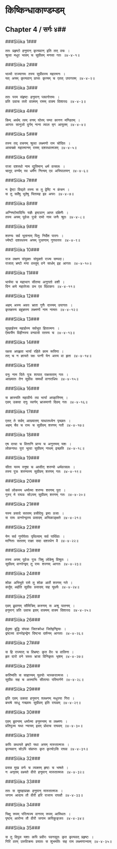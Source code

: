 किष्किन्धाकाण्डम्डम्
===============================


## Chapter 4  / सर्गः ४##


###Slōka 1###


    ततः प्रहृष्टो हनुमान् कृत्यवान् इति तत् वचः ।
    श्रुत्वा मधुर भावम् च सुग्रीवम् मनसा गतः ॥४-४-१॥


###Slōka 2###


    भाव्यो राज्यागमः तस्य सुग्रीवस्य महात्मनः ।
    यत् अयम् कृत्यवान् प्राप्तः कृत्यम् च एतत् उपागतम् ॥४-४-२॥


###Slōka 3###


    ततः परम संहृष्टः हनुमान् प्लवगोत्तमः ।
    प्रति उवाच ततो वाक्यम् रामम् वाक्य विशारदः ॥४-४-३॥


###Slōka 4###


    किम् अर्थम् त्वम् वनम् घोरम् पम्पा कानन मण्डितम् ।
    आगतः सानुजो दुर्गम् नाना व्याल मृग आयुतम् ॥४-४-४॥


###Slōka 5###


    तस्य तद् वचनम् श्रुत्वा लक्ष्मणो राम चोदितः ।
    आचचक्षे महात्मानम् रामम् दशरथात्मजम् ॥४-४-५॥


###Slōka 6###


    राजा दशरथो नाम द्युतिमान् धर्म वत्सलः ।
    चातुर् वर्ण्यम् स्व धर्मेण नित्यम् एव अभिपालयन् ॥४-४-६॥


###Slōka 7###


    न द्वेष्टा विद्यते तस्य स तु द्वेष्टि न कंचन ।
    स तु सर्वेषु भूतेषु पितामह इव अपरः ॥४-४-७॥


###Slōka 8###


    अग्निष्टोमादिभिः यज्ञैः इष्टवान् आप्त दक्षिणैः ।
    तस्य अयम् पूर्वजः पुत्रो रामो नाम जनैः श्रुतः ॥४-४-८॥


###Slōka 9###


    शरण्यः सर्व भूतानाम् पितुः निर्देश पारगः ।
    ज्येष्टो दशरथस्य अयम् पुत्राणाम् गुणवत्तरः ॥४-४-९॥


###Slōka 10###


    राज लक्षण संयुक्तः संयुक्तो राज्य सम्पदा।
    राजात् भ्रष्टो मया वस्तुम् वने सार्धम् इह आगतः ॥४-४-१०॥


###Slōka 11###


    भार्यया च महाभाग सीतया अनुगतो वशी ।
    दिन क्षये महातेजाः प्रभ एव दिवाकरः ॥४-४-११॥


###Slōka 12###


    अहम् अस्य अवरः भ्राता गुणैः दास्यम् उपागतः ।
    कृतज्ञस्य बहुज्ञस्य लक्ष्मणो नाम नामतः ॥४-४-१२॥


###Slōka 13###


    सुखार्हस्य महार्हस्य सर्वभूत हितात्मनः ।
    ऐश्वर्येण विहीनस्य वनवासे रतस्य च ॥४-४-१३॥


###Slōka 14###


    रक्षस अपहृता भार्या रहिते काम रूपिणा ।
    तत् च न ज्ञायते रक्षः पत्नी येन अस्य वा हृता ॥४-४-१४॥


###Slōka 15###


    दनुः नाम दितेः पुत्रः शापात् राक्षसताम् गतः ।
    आख्यातः तेन सुग्रीवः समर्थो वानराधिपः ॥४-४-१५॥


###Slōka 16###


    स ज्ञास्यति महावीर्यः तव भार्या अपहारिणम् ।
    एवम् उक्त्वा दनुः स्वर्गम् भ्राजमानो दिवम् गतः ॥४-४-१६॥


###Slōka 17###


    एतत् ते सर्वम् आख्यातम् याथातथ्येन पृच्छतः ।
    अहम् चैव च रामः च सुग्रीवम् शरणम् गतौ ॥४-४-१७॥


###Slōka 18###


    एष दत्त्वा च वित्तानि प्राप्य च अनुत्तमम् यशः ।
    लोकनाथः पुरा भूत्वा सुग्रीवम् नाथम् इच्छति ॥४-४-१८॥


###Slōka 19###


    सीता यस्य स्नुषा च आसीत् शरण्यो धर्मवत्सलः ।
    तस्य पुत्रः शरण्यस्य सुग्रीवम् शरणम् गतः ॥४-४-१९॥


###Slōka 20###


    सर्व लोकस्य धर्मात्मा शरण्यः शरणम् पुरा ।
    गुरुर् मे राघवः सोऽयम् सुग्रीवम् शरणम् गतः ॥४-४-२०॥


###Slōka 21###


    यस्य प्रसादे सततम् प्रसीदेयुः इमाः प्रजाः ।
    स रामः वानरेन्द्रस्य प्रसादम् अभिकाङ्क्षते ॥४-४-२१॥


###Slōka 22###


    येन सर्व गुणोपेताः पृथिव्याम् सर्व पार्थिवाः ।
    मानिताः सततम् राज्ञा सदा दशरथेन वै ॥४-४-२२॥


###Slōka 23###


    तस्य अयम् पूर्वजः पुत्रः त्रिषु लोकेषु विश्रुतः ।
    सुग्रीवम् वानरेन्द्रम् तु रामः शरणम् आगतः ॥४-४-२३॥


###Slōka 24###


    शोक अभिभूते रामे तु शोक आर्ते शरणम् गते ।
    कर्तुम् अर्हति सुग्रीवः प्रसादम् सह यूथपैः ॥४-४-२४॥


###Slōka 25###


    एवम् ब्रुवाणम् सौमित्रिम् करुणम् स अश्रु पातनम् ।
    हनुमान् प्रति उवाच इदम् वाक्यम् वाक्य विशारदः ॥४-४-२५॥


###Slōka 26###


    ईदृशा बुद्धि संपन्ना जितक्रोधा जितेइन्द्रियाः ।
    द्रष्टव्या वानरेइन्द्रेण दिष्ट्या दर्शनम् आगताः ॥४-४-२६॥


###Slōka 27###


    स हि राज्यात् च विभ्रष्टः कृत वैरः च वालिना ।
    हृत दारो वने त्रस्तः भ्रात्रा विनिकृतः भृशम् ॥४-४-२७॥


###Slōka 28###


    करिष्यति स साहाय्यम् युवयोः भास्करात्मजः ।
    सुग्रीवः सह च अस्माभिः सीतायाः परिमार्गणे ॥४-४-२८॥


###Slōka 29###


    इति एवम् उक्त्वा हनुमान् श्लक्ष्णम् मधुरया गिरा ।
    बभाषे साधु गच्छामः सुग्रीवम् इति राघवम् ॥४-४-२९॥


###Slōka 30###


    एवम् ब्रुवन्तम् धर्मात्मा हनूमन्तम् स लक्ष्मणः ।
    प्रतिपूज्य यथा न्यायम् इदम् प्रोवाच राघवम् ॥४-४-३०॥


###Slōka 31###


    कपिः कथयते हृष्टो यथा अयम् मारुतात्मजः ।
    कृत्यवान् सोऽपि संप्राप्तः कृत कृत्योऽसि राघव ॥४-४-३१॥


###Slōka 32###


    प्रसन्न मुख वर्णः च व्यक्तम् हृष्टः च भाषते ।
    न अनृतम् वक्ष्यते वीरो हनूमान् मारुतात्मजः ॥४-४-३२॥


###Slōka 33###


    ततः स सुमहाप्राज्ञः हनुमान् मारुतात्मजः ।
    जगाम आदाय तौ वीरौ हरि राजाय राघवौ ॥४-४-३३॥


###Slōka 34###


    भिक्षु रूपम् परित्यज्य वानरम् रूपम् आस्थितः ।
    पृष्टम् आरोप्य तौ वीरौ जगाम कपिकुङ्जरः ॥४-४-३४॥


###Slōka 35###


    स तु विपुल यशाः कपि प्रवीरः पवनसुतः कृत कृत्यवत् प्रहृष्टः ।
    गिरि वरम् उरुविक्रमः प्रयातः स शुभमतिः सह राम लक्ष्मणाभ्याम् ॥४-४-३५॥



